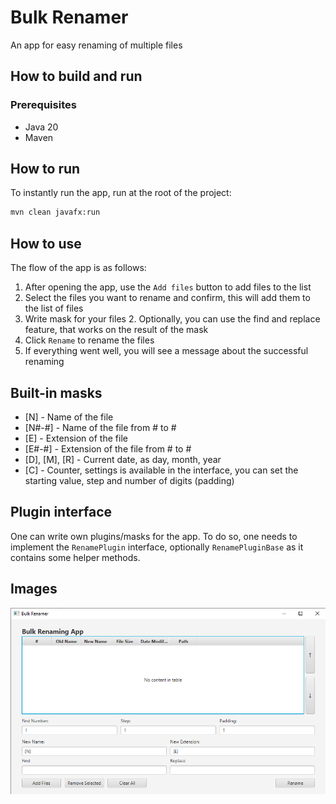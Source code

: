 # Bulk Renamer

An app for easy renaming of multiple files

## How to build and run

### Prerequisites

- Java 20
- Maven

## How to run

To instantly run the app, run at the root of the project:

```bash
mvn clean javafx:run
```

## How to use

The flow of the app is as follows:

1. After opening the app, use the `Add files` button to add files to the list
1. Select the files you want to rename and confirm, this will add them to the list of files
1. Write mask for your files
   2. Optionally, you can use the find and replace feature, that works on the result of the mask
1. Click `Rename` to rename the files
1. If everything went well, you will see a message about the successful renaming

## Built-in masks

- \[N] - Name of the file
- \[N#-#] - Name of the file from # to #
- \[E] - Extension of the file
- \[E#-#] - Extension of the file from # to #
- \[D], \[M], \[R] - Current date, as day, month, year
- \[C] - Counter, settings is available in the interface, you can set the starting value, step and number of digits (padding)

## Plugin interface

One can write own plugins/masks for the app. To do so, one needs to implement the `RenamePlugin` interface, optionally `RenamePluginBase` as it contains some helper methods.

## Images

![Main window](images/interface.png)
